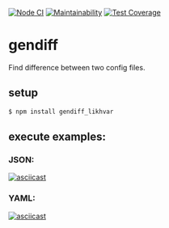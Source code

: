 [![Node CI](https://github.com/onedealmaker/backend-project-lvl2/workflows/Node%20CI/badge.svg)](https://github.com/onedealmaker/backend-project-lvl2/actions)
[![Maintainability](https://api.codeclimate.com/v1/badges/62e17bed3518ebc92c4e/maintainability)](https://codeclimate.com/github/onedealmaker/backend-project-lvl2/maintainability)
[![Test Coverage](https://api.codeclimate.com/v1/badges/62e17bed3518ebc92c4e/test_coverage)](https://codeclimate.com/github/onedealmaker/backend-project-lvl2/test_coverage)
# gendiff
Find difference between two config files.

## setup
```sh
$ npm install gendiff_likhvar
```

## execute examples:
### JSON:
[![asciicast](https://asciinema.org/a/326977.svg)](https://asciinema.org/a/326977)

### YAML:
[![asciicast](https://asciinema.org/a/328272.svg)](https://asciinema.org/a/328272)